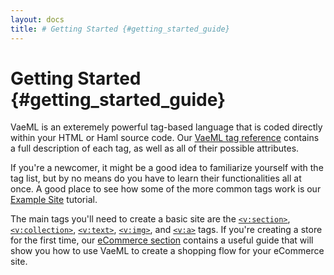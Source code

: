 ```yaml
---
layout: docs
title: # Getting Started {#getting_started_guide}
---
```


# Getting Started {#getting_started_guide}

VaeML is an exteremely powerful tag-based language that is coded
directly within your HTML or Haml source code. Our [VaeML tag
reference](#vaeml) contains a full description of each tag, as well as
all of their possible attributes.

If you're a newcomer, it might be a good idea to familiarize yourself
with the tag list, but by no means do you have to learn their
functionalities all at once. A good place to see how some of the more
common tags work is our [Example Site](#example_site) tutorial.

The main tags you'll need to create a basic site are the
[`<v:section>`](#v_section), [`<v:collection>`](#v_collection),
[`<v:text>`](#v_text), [`<v:img>`](#v_img), and [`<v:a>`](#v_a) tags. If
you're creating a store for the first time, our [eCommerce
section](#ecommerce) contains a useful guide that will show you how to
use VaeML to create a shopping flow for your eCommerce site.
